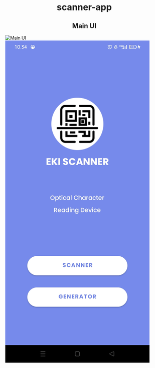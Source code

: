 # <center>scanner-app</center>

## <center>Main UI</center>

![Main UI]([https://github.com/logos/github-logo.png](https://github.com/ImamSodikin1/scanner-app/blob/main/SSmain.jpeg)https://github.com/ImamSodikin1/scanner-app/blob/main/SSmain.jpeg)
![](SSmain.jpeg)
